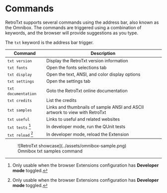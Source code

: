 # Commands

RetroTxt supports several commands using the address bar, also known as the Omnibox. The commands are triggered using a combination of keywords, and the browser will provide suggestions as you type.

The `txt` keyword is the address bar trigger.

| Command | Description |
| -- | -- |
| `txt version` | Display the RetroTxt version information |
| `txt fonts` | Open the fonts selections tab |
| `txt display` | Open the text, ANSI, and color display options |
| `txt settings` | Open the settings tab |
| `txt documentation` | Goto the RetroTxt online documentation |
| `txt credits` | List the credits |
| `txt samples` | Links and thumbnails of sample ANSI and ASCII artwork to view with RetroTxt |
| `txt useful` | Links to useful and related websites |
| `txt tests` [^1] | In developer mode, run the QUnit tests |
| `txt reload` [^1] | In developer mode, reload the Extension |

[^1]: Only usable when the browser Extensions configuration has **Developer mode** toggled.

<figure markdown>
  ![RetroTxt showcase](../assets/omnibox-sample.png)
  <figcaption>Omnibox txt samples command</figcaption>
</figure>
